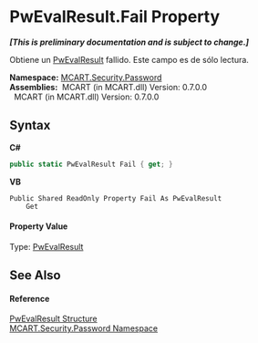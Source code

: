 # PwEvalResult.Fail Property 
 _**\[This is preliminary documentation and is subject to change.\]**_

Obtiene un <a href="ce490786-90eb-803c-6d58-7125afd2adee">PwEvalResult</a> fallido. Este campo es de sólo lectura.

**Namespace:**&nbsp;<a href="dbbe708a-6e0a-d3f8-20a0-94d530d6d526">MCART.Security.Password</a><br />**Assemblies:**&nbsp;&nbsp;MCART (in MCART.dll) Version: 0.7.0.0<br />&nbsp;&nbsp;MCART (in MCART.dll) Version: 0.7.0.0<br />

## Syntax

**C#**<br />
``` C#
public static PwEvalResult Fail { get; }
```

**VB**<br />
``` VB
Public Shared ReadOnly Property Fail As PwEvalResult
	Get
```


#### Property Value
Type: <a href="ce490786-90eb-803c-6d58-7125afd2adee">PwEvalResult</a>

## See Also


#### Reference
<a href="ce490786-90eb-803c-6d58-7125afd2adee">PwEvalResult Structure</a><br /><a href="dbbe708a-6e0a-d3f8-20a0-94d530d6d526">MCART.Security.Password Namespace</a><br />